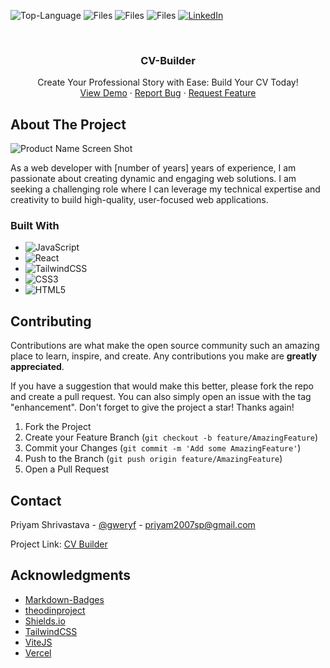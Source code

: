 ![Top-Language](https://img.shields.io/github/languages/top/gweryf/cv-builder)
![Files](https://img.shields.io/github/directory-file-count/gweryf/cv-builder)
![Files](https://img.shields.io/github/repo-size/gweryf/cv-builder)
![Files](https://img.shields.io/twitter/follow/gweryf?style=social)
[![LinkedIn](https://img.shields.io/badge/LinkedIn-Connect!-blue)](https://www.linkedin.com/in/shrivastavpriyam/)

<br />

  <h3 align="center">CV-Builder</h3>

  <p align="center">
    Create Your Professional Story with Ease: Build Your CV Today!
    <br />
    <a href="https://cv-builder-lac.vercel.app/">View Demo</a>
    ·
    <a href="https://github.com/gweryf/cv-builder/issues">Report Bug</a>
    ·
    <a href="https://github.com/gweryf/cv-builder/issues">Request Feature</a>
  </p>
</div>


<!-- ABOUT THE PROJECT -->
## About The Project

![Product Name Screen Shot](https://user-images.githubusercontent.com/105338002/219391654-5a67e3ff-c9a4-40eb-99c3-42aae6e25026.png)

As a web developer with [number of years] years of experience, I am passionate about creating dynamic and engaging web solutions. I am seeking a challenging role where I can leverage my technical expertise and creativity to build high-quality, user-focused web applications.

### Built With

* ![JavaScript](https://img.shields.io/badge/javascript-%23323330.svg?style=for-the-badge&logo=javascript&logoColor=%23F7DF1E)
* ![React](https://img.shields.io/badge/react-%2320232a.svg?style=for-the-badge&logo=react&logoColor=%2361DAFB)
* ![TailwindCSS](https://img.shields.io/badge/tailwindcss-%2338B2AC.svg?style=for-the-badge&logo=tailwind-css&logoColor=white)
* ![CSS3](https://img.shields.io/badge/css3-%231572B6.svg?style=for-the-badge&logo=css3&logoColor=white)
* ![HTML5](https://img.shields.io/badge/html5-%23E34F26.svg?style=for-the-badge&logo=html5&logoColor=white)


<!-- CONTRIBUTING -->
## Contributing

Contributions are what make the open source community such an amazing place to learn, inspire, and create. Any contributions you make are **greatly appreciated**.

If you have a suggestion that would make this better, please fork the repo and create a pull request. You can also simply open an issue with the tag "enhancement".
Don't forget to give the project a star! Thanks again!

1. Fork the Project
2. Create your Feature Branch (`git checkout -b feature/AmazingFeature`)
3. Commit your Changes (`git commit -m 'Add some AmazingFeature'`)
4. Push to the Branch (`git push origin feature/AmazingFeature`)
5. Open a Pull Request


<!-- CONTACT -->
## Contact

Priyam Shrivastava - [@gweryf](https://twitter.com/gweryf) - priyam2007sp@gmail.com

Project Link: [CV Builder](https://github.com/gweryf/cv-builder)

<!-- ACKNOWLEDGMENTS -->
## Acknowledgments

* [Markdown-Badges](https://github.com/Ileriayo/markdown-badges)
* [theodinproject](https://www.theodinproject.com/)
* [Shields.io](https://shields.io/)
* [TailwindCSS](https://tailwindcss.com/)
* [ViteJS](https://vitejs.dev/guide/)
* [Vercel](https://vercel.com/)

[linkedin-shield]: https://img.shields.io/badge/-LinkedIn-black.svg?style=for-the-badge&logo=linkedin&colorB=555
[linkedin-url]: https://linkedin.com/in/othneildrew
